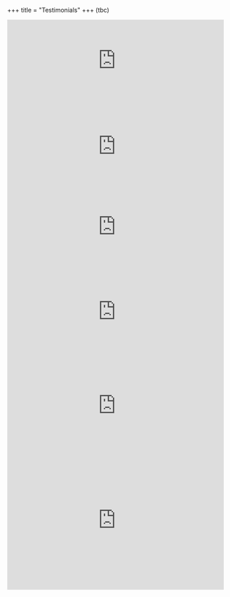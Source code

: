+++
title = "Testimonials"
+++
(tbc)

<div class="responsive-two-column-grid">
    <div>

<iframe src="https://www.facebook.com/plugins/post.php?href=https%3A%2F%2Fwww.facebook.com%2Fnena.gruen%2Fposts%2Fpfbid0kiZfmVXa8r42ruKemNw28ADybAodh5Sg4AaaKQEGjwSgYCPwNxN6eXi5VxTu9wqDl&show_text=true&width=500" width="500" height="188" style="border:none;overflow:hidden" scrolling="no" frameborder="0" allowfullscreen="true" allow="autoplay; clipboard-write; encrypted-media; picture-in-picture; web-share"></iframe>

<iframe src="https://www.facebook.com/plugins/post.php?href=https%3A%2F%2Fwww.facebook.com%2Fadriana.tucek%2Fposts%2Fpfbid021KhvkMNFf61oQXNttiqF9tpfMJZRHXknxpE4pzSC5gC76K6sSWWPyxFNXAsTMufEl&show_text=true&width=500" width="500" height="207" style="border:none;overflow:hidden" scrolling="no" frameborder="0" allowfullscreen="true" allow="autoplay; clipboard-write; encrypted-media; picture-in-picture; web-share"></iframe>


<iframe src="https://www.facebook.com/plugins/post.php?href=https%3A%2F%2Fwww.facebook.com%2Fjojo.piccini.5%2Fposts%2Fpfbid02Mvu67hi4rgETqA1ZzpGsJHF6QdKHNSYhjvq4R4667sX511EM3y37zs7ei4H3utpZl&show_text=true&width=500" width="500" height="165" style="border:none;overflow:hidden" scrolling="no" frameborder="0" allowfullscreen="true" allow="autoplay; clipboard-write; encrypted-media; picture-in-picture; web-share"></iframe>  
   
   
</div>
    <div>
   
<iframe src="https://www.facebook.com/plugins/post.php?href=https%3A%2F%2Fwww.facebook.com%2FGuilty888%2Fposts%2Fpfbid0EYafhwewwRLVJ6yRX88tnXUebXbaYgQsXmw9AbJ5QCvFB1mcZjf23bu578sKe6X7l&show_text=true&width=500" width="500" height="227" style="border:none;overflow:hidden" scrolling="no" frameborder="0" allowfullscreen="true" allow="autoplay; clipboard-write; encrypted-media; picture-in-picture; web-share"></iframe>


<iframe src="https://www.facebook.com/plugins/post.php?href=https%3A%2F%2Fwww.facebook.com%2Fkaro.schaeffer%2Fposts%2Fpfbid02wZigbCBLAYMuanaeBcENBJ6Rf1fUh58bttExjqWhrEgBFCNjBdKxht9dwEWruNJ9l&show_text=true&width=500" width="500" height="207" style="border:none;overflow:hidden" scrolling="no" frameborder="0" allowfullscreen="true" allow="autoplay; clipboard-write; encrypted-media; picture-in-picture; web-share"></iframe>


<iframe src="https://www.facebook.com/plugins/post.php?href=https%3A%2F%2Fwww.facebook.com%2Fchristina.dengg%2Fposts%2Fpfbid0rr9ahVpxBs8zjYkbJs5GsNzhg5Dn5vEqVEAAyQ1GHKPyegdLSb5qhSCi7DtY77Drl&show_text=true&width=500" width="500" height="323" style="border:none;overflow:hidden" scrolling="no" frameborder="0" allowfullscreen="true" allow="autoplay; clipboard-write; encrypted-media; picture-in-picture; web-share"></iframe>
 
  </div>
</div>   
